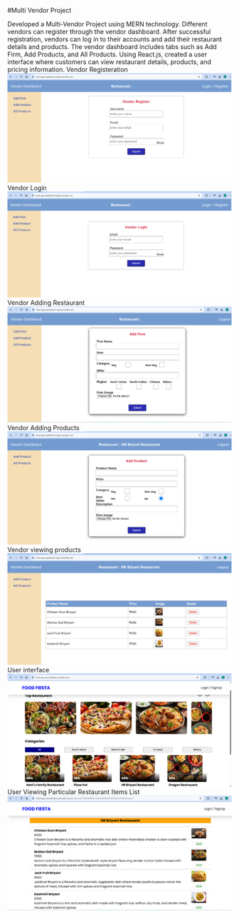 #Multi Vendor Project

Developed a Multi-Vendor Project using MERN technology. Different vendors can register through the vendor dashboard. After successful registration, vendors can log in to their accounts and add their restaurant details and products.
The vendor dashboard includes tabs such as Add Firm, Add Products, and All Products. Using React.js, created a user interface where customers can view restaurant details, products, and pricing information.
Vendor Registeration
![image alt](https://github.com/HarikaReddy-Kalakota/Food-App/blob/afff74ebf911b6dcab2fe48e7534e0b7eeff4aa0/Vendor%20Registeration.png)
Vendor Login
![image alt](https://github.com/HarikaReddy-Kalakota/Food-App/blob/afff74ebf911b6dcab2fe48e7534e0b7eeff4aa0/Vendor%20Login.png)
Vendor Adding Restaurant
![image alt](https://github.com/HarikaReddy-Kalakota/Food-App/blob/afff74ebf911b6dcab2fe48e7534e0b7eeff4aa0/Vendor%20Restaurant.png)
Vendor Adding Products
![image alt](https://github.com/HarikaReddy-Kalakota/Food-App/blob/afff74ebf911b6dcab2fe48e7534e0b7eeff4aa0/Vendor%20Adding%20Product.png)
Vendor viewing products
![image alt](https://github.com/HarikaReddy-Kalakota/Food-App/blob/afff74ebf911b6dcab2fe48e7534e0b7eeff4aa0/All%20Products.png)
User interface
![image alt](https://github.com/HarikaReddy-Kalakota/Food-App/blob/2f398b199f07b06263ab76dc2973cc93d57decd8/User%20Interface.png)
 User Viewing Particular Restaurant Items List
 ![image alt](https://github.com/HarikaReddy-Kalakota/Food-App/blob/2f398b199f07b06263ab76dc2973cc93d57decd8/Particular%20Restaurant%20Viewing.png)
